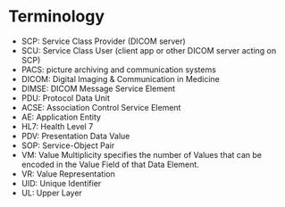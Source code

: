 # Terminology

- SCP: Service Class Provider (DICOM server)
- SCU: Service Class User     (client app or other DICOM server acting on SCP)
- PACS: picture archiving and communication systems
- DICOM: Digital Imaging & Communication in Medicine
- DIMSE: DICOM Message Service Element
- PDU: Protocol Data Unit
- ACSE: Association Control Service Element
- AE: Application Entity
- HL7: Health Level 7
- PDV: Presentation Data Value
- SOP: Service-Object Pair
- VM: Value Multiplicity specifies the number of Values that can be encoded in the Value Field of that Data Element.
- VR: Value Representation
- UID: Unique Identifier
- UL: Upper Layer

